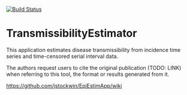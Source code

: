 [![Build Status](https://travis-ci.org/jstockwin/EpiEstimApp.svg?branch=master)](https://travis-ci.org/jstockwin/EpiEstimApp)

# TransmissibilityEstimator

This application estimates disease transmissibility from incidence time series and time-censored serial interval data.

The authors request users to cite the original publication (TODO: LINK) when referring to this tool, the format or results generated from it.

https://github.com/jstockwin/EpiEstimApp/wiki

